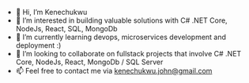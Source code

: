 - 👋 Hi, I’m Kenechukwu
- 👀 I’m interested in building valuable solutions with C# .NET Core, NodeJs, React, SQL, MongoDb
- 🌱 I’m currently learning devops, microservices development and deployment :) 
- 💞️ I’m looking to collaborate on fullstack projects that involve C# .NET Core, NodeJs, React, MongoDb / SQL Server
- 📫 Feel free to contact me via kenechukwu.john@gmail.com

<!---
bombay21/bombay21 is a ✨ special ✨ repository because its `README.md` (this file) appears on your GitHub profile.
You can click the Preview link to take a look at your changes.
--->
